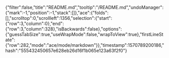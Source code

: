 {"filter":false,"title":"README.md","tooltip":"/README.md","undoManager":{"mark":-1,"position":-1,"stack":[]},"ace":{"folds":[],"scrolltop":0,"scrollleft":1356,"selection":{"start":{"row":3,"column":0},"end":{"row":3,"column":328},"isBackwards":false},"options":{"guessTabSize":true,"useWrapMode":false,"wrapToView":true},"firstLineState":{"row":282,"mode":"ace/mode/markdown"}},"timestamp":1570789200186,"hash":"555432450657e628eb26d16f1b065e123a63f2f0"}